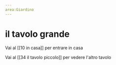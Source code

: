 ```yaml
---
area:Giardino
---
```

# il tavolo grande

Vai al [[10 in casa]] per entrare in casa

Vai al [[34 il tavolo piccolo]] per vedere l'altro tavolo